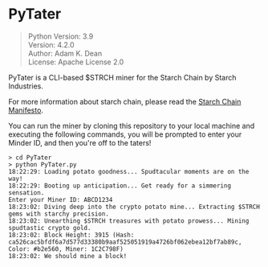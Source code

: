 # PyTater

> Python Version: 3.9<br />
> Version: 4.2.0<br />
> Author: Adam K. Dean<br />
> License: Apache License 2.0

PyTater is a CLI-based $STRCH miner for the Starch Chain by Starch Industries.

For more information about starch chain, please read the [Starch Chain Manifesto](https://github.com/StarchIndustries/SIPs/blob/e75e1828105b5b716e57a1e905ac1bc88619bdef/MANIFESTO.md).

You can run the miner by cloning this repository to your local machine and executing the following commands, you
will be prompted to enter your Minder ID, and then you're off to the taters!

```shell
> cd PyTater
> python PyTater.py
18:22:29: Loading potato goodness... Spudtacular moments are on the way!
18:22:29: Booting up anticipation... Get ready for a simmering sensation.
Enter your Miner ID: ABCD1234
18:23:02: Diving deep into the crypto potato mine... Extracting $STRCH gems with starchy precision.
18:23:02: Unearthing $STRCH treasures with potato prowess... Mining spudtastic crypto gold.
18:23:02: Block Height: 3915 (Hash: ca526cac5bfdf6a7d577d33380b9aaf525051919a4726bf062ebea12bf7ab89c, Color: #b2e560, Miner: 1C2C798F)
18:23:02: We should mine a block!
```